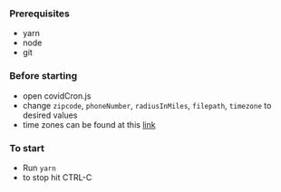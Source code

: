 ### Prerequisites
- yarn
- node
- git

### Before starting
- open covidCron.js
- change `zipcode`, `phoneNumber`, `radiusInMiles`, `filepath`, `timezone` to desired values
- time zones can be found at this [link](https://gist.github.com/diogocapela/12c6617fc87607d11fd62d2a4f42b02a)

### To start
- Run `yarn`
- to stop hit CTRL-C

